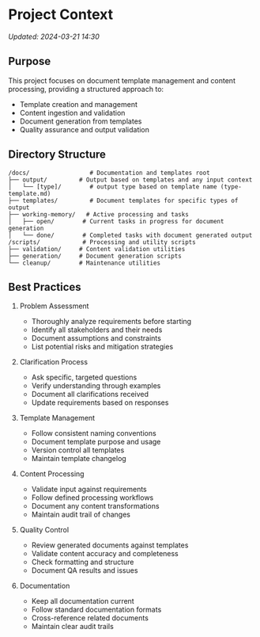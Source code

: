 # Project Context

*Updated: 2024-03-21 14:30*

## Purpose

This project focuses on document template management and content processing, providing a structured approach to:
- Template creation and management
- Content ingestion and validation
- Document generation from templates
- Quality assurance and output validation

## Directory Structure

```
/docs/                 # Documentation and templates root
├── output/         # Output based on templates and any input context
│   └── [type]/        # output type based on template name (type-template.md)
├── templates/         # Document templates for specific types of output
├── working-memory/   # Active processing and tasks
│   ├── open/        # Current tasks in progress for document generation
│   └── done/        # Completed tasks with document generated output
/scripts/            # Processing and utility scripts
├── validation/     # Content validation utilities
├── generation/     # Document generation scripts
└── cleanup/        # Maintenance utilities
```

## Best Practices

1. Problem Assessment
   - Thoroughly analyze requirements before starting
   - Identify all stakeholders and their needs
   - Document assumptions and constraints
   - List potential risks and mitigation strategies

2. Clarification Process
   - Ask specific, targeted questions
   - Verify understanding through examples
   - Document all clarifications received
   - Update requirements based on responses

3. Template Management
   - Follow consistent naming conventions
   - Document template purpose and usage
   - Version control all templates
   - Maintain template changelog

4. Content Processing
   - Validate input against requirements
   - Follow defined processing workflows
   - Document any content transformations
   - Maintain audit trail of changes

5. Quality Control
   - Review generated documents against templates
   - Validate content accuracy and completeness
   - Check formatting and structure
   - Document QA results and issues

6. Documentation
   - Keep all documentation current
   - Follow standard documentation formats
   - Cross-reference related documents
   - Maintain clear audit trails
